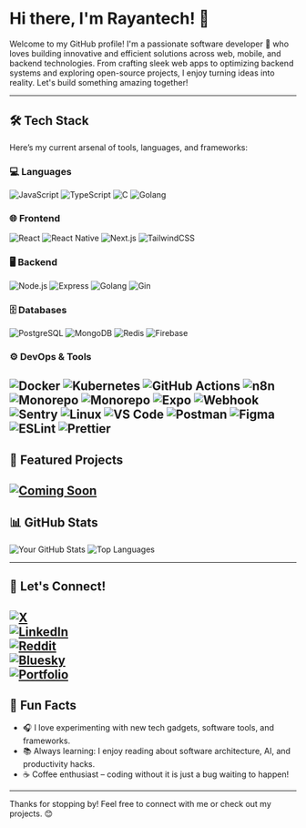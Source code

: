 # Hi there, I'm Rayantech! 👋

Welcome to my GitHub profile! I'm a passionate software developer 🚀 who loves building innovative and efficient solutions across web, mobile, and backend technologies. From crafting sleek web apps to optimizing backend systems and exploring open-source projects, I enjoy turning ideas into reality. Let's build something amazing together!

---

## 🛠️ Tech Stack

Here’s my current arsenal of tools, languages, and frameworks:

### 💻 Languages
![JavaScript](https://img.shields.io/badge/JavaScript-F7DF1E?style=flat&logo=javascript&logoColor=black)
![TypeScript](https://img.shields.io/badge/TypeScript-007ACC?style=flat&logo=typescript&logoColor=white)
![C](https://img.shields.io/badge/C-A8B9CC?style=flat&logo=c&logoColor=white)
![Golang](https://img.shields.io/badge/Golang-00ADD8?style=flat&logo=go&logoColor=white)

### 🌐 Frontend
![React](https://img.shields.io/badge/React-61DAFB?style=flat&logo=react&logoColor=black)
![React Native](https://img.shields.io/badge/React_Native-61DAFB?style=flat&logo=react&logoColor=white)
![Next.js](https://img.shields.io/badge/Next.js-000000?style=flat&logo=nextdotjs&logoColor=white)
![TailwindCSS](https://img.shields.io/badge/TailwindCSS-06B6D4?style=flat&logo=tailwindcss&logoColor=white)

### 🖥️ Backend
![Node.js](https://img.shields.io/badge/Node.js-339933?style=flat&logo=nodedotjs&logoColor=white)
![Express](https://img.shields.io/badge/Express-000000?style=flat&logo=express&logoColor=white)
![Golang](https://img.shields.io/badge/Golang-00ADD8?style=flat&logo=go&logoColor=white)
![Gin](https://img.shields.io/badge/Gin-333333?style=flat&logo=gin&logoColor=white)

### 🗄️ Databases
![PostgreSQL](https://img.shields.io/badge/PostgreSQL-4169E1?style=flat&logo=postgresql&logoColor=white)
![MongoDB](https://img.shields.io/badge/MongoDB-47A248?style=flat&logo=mongodb&logoColor=white)
![Redis](https://img.shields.io/badge/Redis-DC382D?style=flat&logo=redis&logoColor=white)
![Firebase](https://img.shields.io/badge/Firebase-FFCA28?style=flat&labelColor=ffffff&logo=firebase&logoColor=black)

### ⚙️ DevOps & Tools
![Docker](https://img.shields.io/badge/Docker-2496ED?style=flat&logo=docker&logoColor=white)
![Kubernetes](https://img.shields.io/badge/Kubernetes-326CE5?style=flat&logo=kubernetes&logoColor=white)
![GitHub Actions](https://img.shields.io/badge/GitHub_Actions-2088FF?style=flat&logo=githubactions&logoColor=white)
![n8n](https://img.shields.io/badge/n8n-1d2c4c?style=flat&logo=n8n&logoColor=white)
![Monorepo](https://img.shields.io/badge/Monorepo-000000?style=flat&logo=nx&logoColor=white)
![Monorepo](https://img.shields.io/badge/Monorepo-000000?style=flat&logo=turborepo&logoColor=white)
![Expo](https://img.shields.io/badge/Expo-1B1F23?style=flat&logo=expo&logoColor=white)
![Webhook](https://img.shields.io/badge/Webhook-FF6F00?style=flat&logo=webhooks&logoColor=white)
![Sentry](https://img.shields.io/badge/Sentry-362D59?style=flat&logo=sentry&logoColor=white)
![Linux](https://img.shields.io/badge/Linux-FCC624?style=flat&logo=linux&logoColor=black)
![VS Code](https://img.shields.io/badge/VS_Code-007ACC?style=flat&logo=visualstudiocode&logoColor=white)
![Postman](https://img.shields.io/badge/Postman-FF6C37?style=flat&logo=postman&logoColor=white)
![Figma](https://img.shields.io/badge/Figma-F24E1E?style=flat&logo=figma&logoColor=white)
![ESLint](https://img.shields.io/badge/ESLint-4B32C3?style=flat&logo=eslint&logoColor=white)
![Prettier](https://img.shields.io/badge/Prettier-F7B93E?style=flat&logo=prettier&logoColor=white)
---



## 🌟 Featured Projects

[![Coming Soon](https://readme-typing-svg.demolab.com?font=Fira+Code&size=24&pause=1000&color=FF5733&width=435&lines=Coming+Soon)]()
---

## 📊 GitHub Stats

![Your GitHub Stats](https://github-readme-stats.vercel.app/api?username=bbrainttech&show_icons=true&theme=tokyonight)
![Top Languages](https://github-readme-stats.vercel.app/api/top-langs/?username=bbrainttech&layout=compact&theme=tokyonight)

---

## 🤝 Let's Connect!

[![X](https://img.shields.io/badge/X-1DA1F2?style=flat&logo=x&logoColor=white)](https://x.com/chiatiahrayan)  
[![LinkedIn](https://img.shields.io/badge/LinkedIn-0077B5?style=flat&logo=linkedin&logoColor=white)](https://linkedin.com/in/raynox)  
[![Reddit](https://img.shields.io/badge/Reddit-FF4500?style=flat&logo=reddit&logoColor=white)](https://www.reddit.com/u/Expensive_Ad3992/s/cXN6nRJoQG)  
[![Bluesky](https://img.shields.io/badge/Bluesky-1DA1F2?style=flat&logo=bluesky&logoColor=white)](https://bsky.app/profile/rayantech.bsky.social)  
[![Portfolio](https://img.shields.io/badge/Portfolio-4B0082?style=flat&logo=appveyor&logoColor=white)](https://rayantech.vercel.app)  
---

## 🤩 Fun Facts

- 🎧 I love experimenting with new tech gadgets, software tools, and frameworks.
- 📚 Always learning: I enjoy reading about software architecture, AI, and productivity hacks.
- ☕ Coffee enthusiast – coding without it is just a bug waiting to happen!

---

Thanks for stopping by! Feel free to connect with me or check out my projects. 😊
